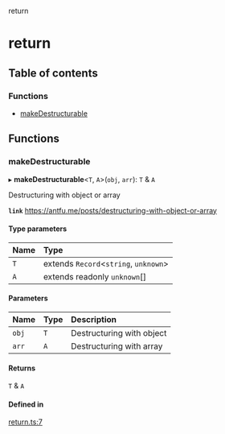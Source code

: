 return

# return

## Table of contents

### Functions

- [makeDestructurable](README.md#makedestructurable)

## Functions

### makeDestructurable

▸ **makeDestructurable**<`T`, `A`\>(`obj`, `arr`): `T` & `A`

Destructuring with object or array

**`link`** https://antfu.me/posts/destructuring-with-object-or-array

#### Type parameters

| Name | Type |
| :------ | :------ |
| `T` | extends `Record`<`string`, `unknown`\> |
| `A` | extends readonly `unknown`[] |

#### Parameters

| Name | Type | Description |
| :------ | :------ | :------ |
| `obj` | `T` | Destructuring with object |
| `arr` | `A` | Destructuring with array |

#### Returns

`T` & `A`

#### Defined in

[return.ts:7](https://github.com/xizher/nhz-utils/blob/55c3ef3/src/return/return.ts#L7)
